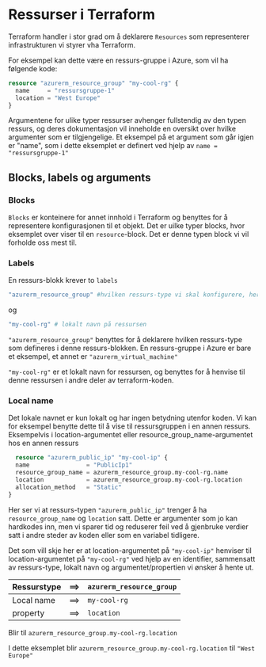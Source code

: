 ﻿# Ressurser i Terraform

Terraform handler i stor grad om å deklarere `Resources` som representerer infrastrukturen vi styrer vha Terraform.

For eksempel kan dette være en ressurs-gruppe i Azure, som vil ha følgende kode:

```terraform
resource "azurerm_resource_group" "my-cool-rg" {
  name     = "ressursgruppe-1"
  location = "West Europe"
}
```

Argumentene for ulike typer ressurser avhenger fullstendig av den typen ressurs, og deres dokumentasjon vil inneholde en oversikt over hvilke argumenter som er tilgjengelige. Et eksempel på et argument som går igjen er "name", som i dette eksemplet er definert ved hjelp av `name = "ressursgruppe-1"`

## Blocks, labels og arguments

### Blocks

`Blocks` er konteinere for annet innhold i Terraform og benyttes for å representere konfigurasjonen til et objekt.
Det er uilke typer blocks, hvor eksemplet over viser til en `resource`-block. Det er denne typen block vi vil forholde oss mest til.

### Labels

En ressurs-blokk krever to `labels`

```terraform
"azurerm_resource_group" #hvilken ressurs-type vi skal konfigurere, her en ressurs-gruppe
```

og

```terraform
"my-cool-rg" # lokalt navn på ressursen 
```

`"azurerm_resource_group"` benyttes for å deklarere hvilken ressurs-type som defineres i denne ressurs-blokken. En ressurs-gruppe i Azure er bare et eksempel, et annet er `"azurerm_virtual_machine"`

`"my-cool-rg"` er et lokalt navn for ressursen, og benyttes for å henvise til denne ressursen i andre deler av terraform-koden.

### Local name

Det lokale navnet er kun lokalt og har ingen betydning utenfor koden. Vi kan for eksempel benytte dette til å vise til ressursgruppen i en annen ressurs. Eksempelvis i location-argumentet eller resource_group_name-argumentet hos en annen ressurs

```terraform
  resource "azurerm_public_ip" "my-cool-ip" {
  name                = "PublicIp1"
  resource_group_name = azurerm_resource_group.my-cool-rg.name
  location            = azurerm_resource_group.my-cool-rg.location
  allocation_method   = "Static"
}
```

Her ser vi at ressurs-typen `"azurerm_public_ip"` trenger å ha `resource_group_name` og `location` satt. Dette er argumenter som jo kan hardkodes inn, men vi sparer tid og reduserer feil ved å gjenbruke verdier satt i andre steder av koden eller som en variabel tidligere. 

Det som vill skje her er at location-argumentet på `"my-cool-ip"` henviser til location-argumentet på `"my-cool-rg"` ved hjelp av en identifier, sammensatt av ressurs-type, lokalt navn og argumentet/propertien vi ønsker å hente ut.

| Ressurstype |  ==>  | `azurerm_resource_group`  |
|---|---|---|
| Local name  | ==>   | `my-cool-rg`  |
| property  | ==>   | `location`   |

Blir til `azurerm_resource_group.my-cool-rg.location`

I dette eksemplet blir `azurerm_resource_group.my-cool-rg.location` til  `"West Europe"`
